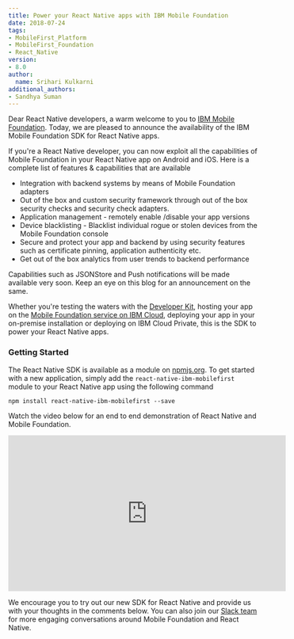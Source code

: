 ```yaml
---
title: Power your React Native apps with IBM Mobile Foundation 
date: 2018-07-24
tags:
- MobileFirst_Platform
- MobileFirst_Foundation
- React_Native
version:
- 8.0
author:
  name: Srihari Kulkarni
additional_authors:
- Sandhya Suman
---
```



Dear React Native developers, a warm welcome to you to [IBM Mobile Foundation](https://console.bluemix.net/catalog/services/mobile-foundation). Today, we are pleased to announce the availability of the IBM Mobile Foundation SDK for React Native apps. 

If you're a React Native developer, you can now exploit all the capabilities of Mobile Foundation in your React Native app on Android and iOS. Here is a complete list of features & capabilities that are available 

* Integration with backend systems by means of Mobile Foundation adapters
* Out of the box and custom security framework through out of the box security checks and security check adapters.
* Application management - remotely enable /disable your app versions 
* Device blacklisting - Blacklist individual rogue or stolen devices from the Mobile Foundation console 
* Secure and protect your app and backend by using security features such as certificate pinning, application authenticity etc. 
* Get out of the box analytics from user trends to backend performance

Capabilities such as JSONStore and Push notifications will be made available very soon. Keep an eye on this blog for an announcement on the same. 

Whether you're testing the waters with the [Developer Kit](https://mobilefirstplatform.ibmcloud.com/downloads/#developer-kit), hosting your app on the [Mobile Foundation service on IBM Cloud](https://console.bluemix.net/catalog/services/mobile-foundation), deploying your app in your on-premise installation or deploying on IBM Cloud Private, this is the SDK to power your React Native apps. 


### Getting Started

The React Native SDK is available as a module on [npmjs.org](https://www.npmjs.com/package/react-native-ibm-mobilefirst). To get started with a new application, simply add the `react-native-ibm-mobilefirst` module to your React Native app using the following command

```
npm install react-native-ibm-mobilefirst --save 
```


Watch the video below for an end to end demonstration of React Native and Mobile Foundation. 

<div class="sizer">
  <div class="embed-responsive embed-responsive-16by9">
    <iframe width="560" height="315" src="https://www.youtube.com/embed/OaLDX2kzlc0?rel=0&amp;showinfo=0" frameborder="0" allow="autoplay; encrypted-media" allowfullscreen></iframe>
  </div>
</div>

We encourage you to try out our new SDK for React Native and provide us with your thoughts in the comments below. You can also join our [Slack team](	https://mobilefirstplatform.ibmcloud.com/blog/2017/05/26/come-chat-with-us/) for more engaging conversations around Mobile Foundation and React Native. 